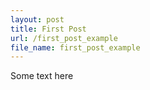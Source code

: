 ```yaml
---
layout: post
title: First Post
url: /first_post_example
file_name: first_post_example
---
```


Some text here
